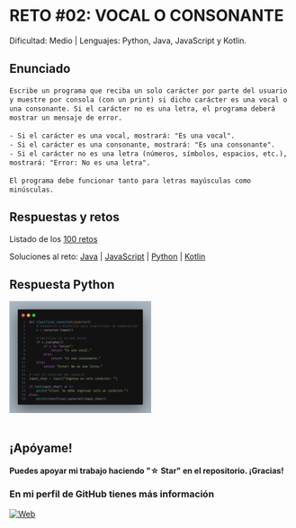 
# RETO #02: VOCAL O CONSONANTE
Dificultad: Medio | Lenguajes: Python, Java, JavaScript y Kotlin.

## Enunciado

```
Escribe un programa que reciba un solo carácter por parte del usuario y muestre por consola (con un print) si dicho carácter es una vocal o una consonante. Si el carácter no es una letra, el programa deberá mostrar un mensaje de error.

- Si el carácter es una vocal, mostrará: "Es una vocal".
- Si el carácter es una consonante, mostrará: "Es una consonante".
- Si el carácter no es una letra (números, símbolos, espacios, etc.), mostrará: "Error: No es una letra".

El programa debe funcionar tanto para letras mayúsculas como minúsculas.
```

## Respuestas y retos
Listado de los [100 retos](/README.md)

Soluciones al reto: 
[Java](/RETOS/RETO02/Reto02.java) | 
[JavaScript](/RETOS/RETO02/Reto02.js) | 
[Python](/RETOS/RETO02/Reto02.py) |
[Kotlin](/RETOS/RETO02/Reto02.kt)

## Respuesta Python
<div aling="center">
<img src="https://github.com/breativo/100retos_bybreativo/blob/master/img/reto02.png"
alt="Solución reto Python"
style="width:50%;"/>
</div>

</br>

## ¡Apóyame! 
#### Puedes apoyar mi trabajo haciendo "☆ Star" en el repositorio. ¡Gracias!

### En mi perfil de GitHub tienes más información

[![Web](https://img.shields.io/badge/GitHub-breativo-14a1f0?style=for-the-badge&logo=github&logoColor=white&labelColor=101010)](https://github.com/breativo)